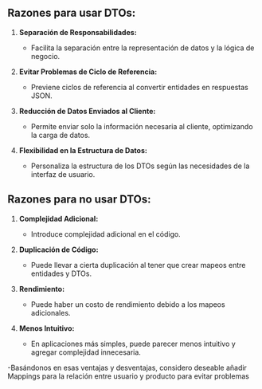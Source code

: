 ## Razones para usar DTOs:

1. **Separación de Responsabilidades:**
   - Facilita la separación entre la representación de datos y la lógica de negocio.

2. **Evitar Problemas de Ciclo de Referencia:**
   - Previene ciclos de referencia al convertir entidades en respuestas JSON.

3. **Reducción de Datos Enviados al Cliente:**
   - Permite enviar solo la información necesaria al cliente, optimizando la carga de datos.

4. **Flexibilidad en la Estructura de Datos:**
   - Personaliza la estructura de los DTOs según las necesidades de la interfaz de usuario.

## Razones para no usar DTOs:

1. **Complejidad Adicional:**
   - Introduce complejidad adicional en el código.

2. **Duplicación de Código:**
   - Puede llevar a cierta duplicación al tener que crear mapeos entre entidades y DTOs.

3. **Rendimiento:**
   - Puede haber un costo de rendimiento debido a los mapeos adicionales.

4. **Menos Intuitivo:**
   - En aplicaciones más simples, puede parecer menos intuitivo y agregar complejidad innecesaria.

-Basándonos en esas ventajas y desventajas, considero deseable añadir Mappings para la relación entre usuario y producto para evitar problemas 
